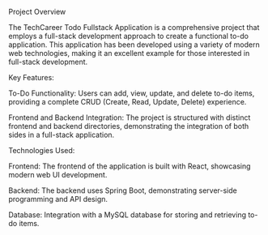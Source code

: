 Project Overview

The TechCareer Todo Fullstack Application is a comprehensive project that employs a full-stack development approach to create a functional to-do application. This application has been developed using a variety of modern web technologies, making it an excellent example for those interested in full-stack development.

Key Features:

To-Do Functionality: Users can add, view, update, and delete to-do items, providing a complete CRUD (Create, Read, Update, Delete) experience.

Frontend and Backend Integration: The project is structured with distinct frontend and backend directories, demonstrating the integration of both sides in a full-stack application.

Technologies Used:

Frontend: The frontend of the application is built with React, showcasing modern web UI development.

Backend: The backend uses Spring Boot, demonstrating server-side programming and API design.

Database: Integration with a MySQL database for storing and retrieving to-do items.
